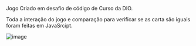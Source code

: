 Jogo Criado em desafio de código de Curso da DIO.

Toda a interação do jogo e comparação para verificar se as carta são iguais foram feitas em JavaSrcipt.

![image](https://github.com/user-attachments/assets/c84123f1-aa11-4b6a-9c3d-0721e8a98bb9)
